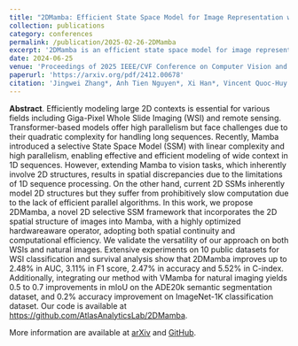 ```yaml
---
title: "2DMamba: Efficient State Space Model for Image Representation with Applications on Giga-Pixel Whole Slide Image Classification"
collection: publications
category: conferences
permalink: /publication/2025-02-26-2DMamba
excerpt: '2DMamba is an efficient state space model for image representation, which extends 1D Mamba into 2D while maintaining its modeling capabilities, high parallelism, and memory access efficiency. Jingwei Zhang, Anh Tien Nguyen and <strong>Xi Han</strong> has equal contribution to the paper.'
date: 2024-06-25
venue: 'Proceedings of 2025 IEEE/CVF Conference on Computer Vision and Pattern Recognition (CVPR)'
paperurl: 'https://arxiv.org/pdf/2412.00678'
citation: 'Jingwei Zhang*, Anh Tien Nguyen*, Xi Han*, Vincent Quoc-Huy Trinh, Hong Qin, Dimitris Samaras, and Mahdi S. Hosseini, &quot;2DMamba: Efficient State Space Model for Image Representation with Applications on Giga-Pixel Whole Slide Image Classification&quot;, In <i>Proceedings of the IEEE/CVF Conference on Computer Vision and Pattern Recognition (CVPR)</i>, 2025.'
---
```


**Abstract**. Efficiently modeling large 2D contexts is essential for various fields including Giga-Pixel Whole Slide Imaging (WSI) and remote sensing. Transformer-based models offer high parallelism but face challenges due to their quadratic complexity for handling long sequences. Recently, Mamba introduced a selective State Space Model (SSM) with linear complexity and high parallelism, enabling effective and efficient modeling of wide context in 1D sequences. However, extending Mamba to vision tasks, which inherently involve 2D structures, results in spatial discrepancies due to the limitations of 1D sequence processing. On the other hand, current 2D SSMs inherently model 2D structures but they suffer from prohibitively slow computation due to the lack of efficient parallel algorithms. In this work, we propose 2DMamba, a novel 2D selective SSM framework that incorporates the 2D spatial structure of images into Mamba, with a highly optimized hardwareaware operator, adopting both spatial continuity and computational efficiency. We validate the versatility of our approach on both WSIs and natural images. Extensive experiments on 10 public datasets for WSI classification and survival analysis show that 2DMamba improves up to 2.48% in AUC, 3.11% in F1 score, 2.47% in accuracy and 5.52% in C-index. Additionally, integrating our method with VMamba for natural imaging yields 0.5 to 0.7 improvements in mIoU on the ADE20k semantic segmentation dataset, and 0.2% accuracy improvement on ImageNet-1K classification dataset. Our code is available at https://github.com/AtlasAnalyticsLab/2DMamba. 

More information are available at [arXiv](https://arxiv.org/abs/2412.00678) and [GitHub](https://github.com/AtlasAnalyticsLab/2DMamba). 
<!-- , and [ICML 2024 Virtual Poster Session](https://icml.cc/virtual/2024/poster/32790).  -->
